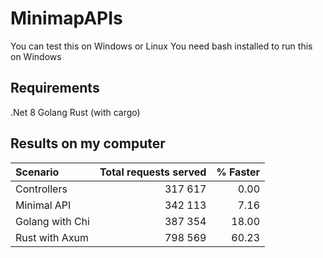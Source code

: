 # MinimapAPIs

You can test this on Windows or Linux
You need bash installed to run this on Windows

## Requirements

.Net 8
Golang
Rust (with cargo)

## Results on my computer

| Scenario        | Total requests served | % Faster |
| :-------------- | --------------------: | -------: |
| Controllers     |               317 617 |     0.00 |
| Minimal API     |               342 113 |     7.16 |
| Golang with Chi |               387 354 |    18.00 |
| Rust with Axum  |               798 569 |    60.23 |
